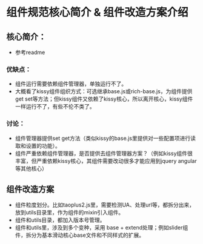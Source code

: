 # 组件规范核心简介 & 组件改造方案介绍 ### 核心简介： ##
- 参考readme### 优缺点：- 组件运行需要依赖组件管理器，单独运行不了。
- 大概看了kissy组件组织方式：可选继承base.js或rich-base.js，为组件提供get set等方法；但kissy组件又依赖了kissy核心，所以离开核心，kissy组件一样运行不了，有些不伦不类了。### 讨论：
- 组件管理器提供set get方法（类似kissy的base.js里提供对一些配置项进行读取和设置的功能）。  
- 组件严重依赖组件管理器，是否提供去组件管理器方案？（例如kissy组件很丰富，但严重依赖kissy核心，其组件需要改动很多才能应用到jquery angular等其他核心）  ## 组件改造方案 ##- 组件粒度划分。比如taoplus2.js里，需要检测UA、处理url等，都拆分出来，放到utils目录里，作为组件的mixin引入组件。- 组件和utils目录，都加入版本号管理。- 组件和utils里，涉及到多个变种，采用 base + extend处理；例如slider组件，拆分为基本滑动核心base文件和不同样式的扩展。